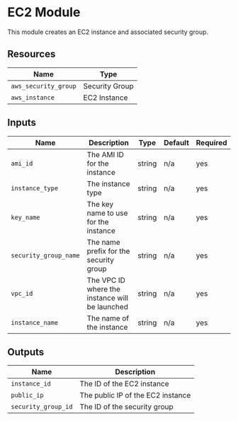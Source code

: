 # EC2 Module

This module creates an EC2 instance and associated security group.

## Resources

| Name                   | Type             |
|------------------------|------------------|
| `aws_security_group`   | Security Group   |
| `aws_instance`         | EC2 Instance     |

## Inputs

| Name                  | Description                             | Type   | Default | Required |
|-----------------------|-----------------------------------------|--------|---------|----------|
| `ami_id`              | The AMI ID for the instance             | string | n/a     | yes      |
| `instance_type`       | The instance type                       | string | n/a     | yes      |
| `key_name`            | The key name to use for the instance    | string | n/a     | yes      |
| `security_group_name` | The name prefix for the security group  | string | n/a     | yes      |
| `vpc_id`              | The VPC ID where the instance will be launched | string | n/a     | yes      |
| `instance_name`       | The name of the instance                | string | n/a     | yes      |

## Outputs

| Name                | Description                       |
|---------------------|-----------------------------------|
| `instance_id`       | The ID of the EC2 instance        |
| `public_ip`         | The public IP of the EC2 instance |
| `security_group_id` | The ID of the security group      |
